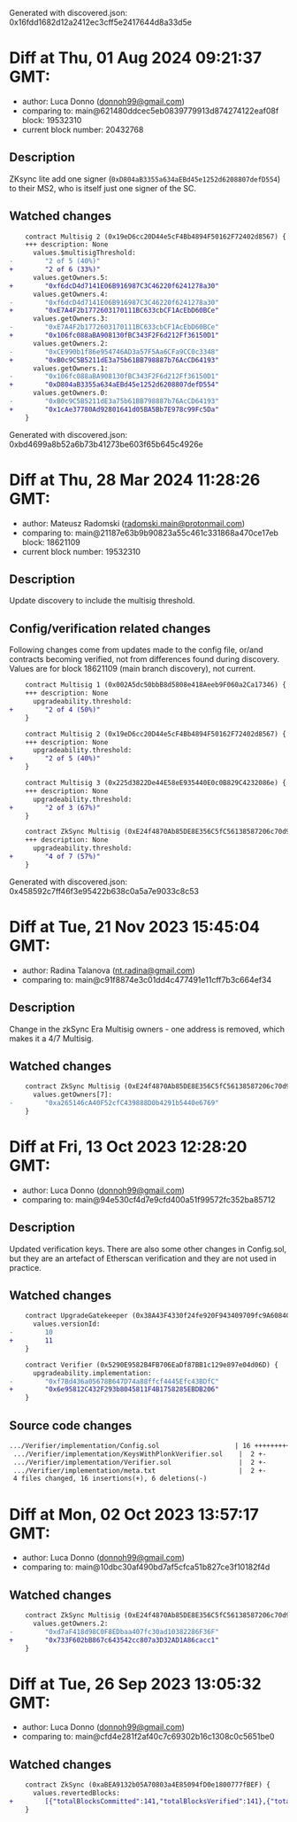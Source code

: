 Generated with discovered.json: 0x16fdd1682d12a2412ec3cff5e2417644d8a33d5e

# Diff at Thu, 01 Aug 2024 09:21:37 GMT:

- author: Luca Donno (<donnoh99@gmail.com>)
- comparing to: main@621480ddcec5eb0839779913d874274122eaf08f block: 19532310
- current block number: 20432768

## Description

ZKsync lite add one signer (`0xD804aB3355a634aEBd45e1252d6208807defD554`) to their MS2, who is itself just one signer of the SC.

## Watched changes

```diff
    contract Multisig 2 (0x19eD6cc20D44e5cF4Bb4894F50162F72402d8567) {
    +++ description: None
      values.$multisigThreshold:
-        "2 of 5 (40%)"
+        "2 of 6 (33%)"
      values.getOwners.5:
+        "0xf6dcD4d7141E06B916987C3C46220f6241278a30"
      values.getOwners.4:
-        "0xf6dcD4d7141E06B916987C3C46220f6241278a30"
+        "0xE7A4F2b1772603170111BC633cbCF1AcEbD60BCe"
      values.getOwners.3:
-        "0xE7A4F2b1772603170111BC633cbCF1AcEbD60BCe"
+        "0x106fc088aBA908130fBC343F2F6d212Ff36150D1"
      values.getOwners.2:
-        "0xCE990b1f86e954746AD3a57F5Aa6CFa9CC0c3348"
+        "0xB0c9C5B5211dE3a75b61BB798887b76AcCD64193"
      values.getOwners.1:
-        "0x106fc088aBA908130fBC343F2F6d212Ff36150D1"
+        "0xD804aB3355a634aEBd45e1252d6208807defD554"
      values.getOwners.0:
-        "0xB0c9C5B5211dE3a75b61BB798887b76AcCD64193"
+        "0x1cAe37780Ad92801641d05BA5Bb7E978c99Fc5Da"
    }
```

Generated with discovered.json: 0xbd4699a8b52a6b73b41273be603f65b645c4926e

# Diff at Thu, 28 Mar 2024 11:28:26 GMT:

- author: Mateusz Radomski (<radomski.main@protonmail.com>)
- comparing to: main@21187e63b9b90823a55c461c331868a470ce17eb block: 18621109
- current block number: 19532310

## Description

Update discovery to include the multisig threshold.

## Config/verification related changes

Following changes come from updates made to the config file,
or/and contracts becoming verified, not from differences found during
discovery. Values are for block 18621109 (main branch discovery), not current.

```diff
    contract Multisig 1 (0x002A5dc50bbB8d5808e418Aeeb9F060a2Ca17346) {
    +++ description: None
      upgradeability.threshold:
+        "2 of 4 (50%)"
    }
```

```diff
    contract Multisig 2 (0x19eD6cc20D44e5cF4Bb4894F50162F72402d8567) {
    +++ description: None
      upgradeability.threshold:
+        "2 of 5 (40%)"
    }
```

```diff
    contract Multisig 3 (0x225d3822De44E58eE935440E0c0B829C4232086e) {
    +++ description: None
      upgradeability.threshold:
+        "2 of 3 (67%)"
    }
```

```diff
    contract ZkSync Multisig (0xE24f4870Ab85DE8E356C5fC56138587206c70d99) {
    +++ description: None
      upgradeability.threshold:
+        "4 of 7 (57%)"
    }
```

Generated with discovered.json: 0x458592c7ff46f3e95422b638c0a5a7e9033c8c53

# Diff at Tue, 21 Nov 2023 15:45:04 GMT:

- author: Radina Talanova (<nt.radina@gmail.com>)
- comparing to: main@c91f8874e3c01dd4c477491e11cff7b3c664ef34

## Description

Change in the zkSync Era Multisig owners - one address is removed, which makes it a 4/7 Multisig.

## Watched changes

```diff
    contract ZkSync Multisig (0xE24f4870Ab85DE8E356C5fC56138587206c70d99) {
      values.getOwners[7]:
-        "0xa265146cA40F52cfC439888D0b4291b5440e6769"
    }
```

# Diff at Fri, 13 Oct 2023 12:28:20 GMT:

- author: Luca Donno (<donnoh99@gmail.com>)
- comparing to: main@94e530cf4d7e9cfd400a51f99572fc352ba85712

## Description

Updated verification keys. There are also some other changes in Config.sol, but they are an artefact of Etherscan verification and they are not used in practice.

## Watched changes

```diff
    contract UpgradeGatekeeper (0x38A43F4330f24fe920F943409709fc9A6084C939) {
      values.versionId:
-        10
+        11
    }
```

```diff
    contract Verifier (0x5290E9582B4FB706EaDf87BB1c129e897e04d06D) {
      upgradeability.implementation:
-        "0xf7Bd436a05678B647D74a88ffcf4445Efc43BDfC"
+        "0x6e95812C432F293b8045811F4B1758285EBDB206"
    }
```

## Source code changes

```diff
.../Verifier/implementation/Config.sol                   | 16 +++++++++++++---
 .../Verifier/implementation/KeysWithPlonkVerifier.sol    |  2 +-
 .../Verifier/implementation/Verifier.sol                 |  2 +-
 .../Verifier/implementation/meta.txt                     |  2 +-
 4 files changed, 16 insertions(+), 6 deletions(-)
```

# Diff at Mon, 02 Oct 2023 13:57:17 GMT:

- author: Luca Donno (<donnoh99@gmail.com>)
- comparing to: main@10dbc30af490bd7af5cfca51b827ce3f10182f4d

## Watched changes

```diff
    contract ZkSync Multisig (0xE24f4870Ab85DE8E356C5fC56138587206c70d99) {
      values.getOwners.2:
-        "0xd7aF418d98C0F8EDbaa407fc30ad10382286F36F"
+        "0x733F602bB867c643542cc807a3D32AD1A86cacc1"
    }
```

# Diff at Tue, 26 Sep 2023 13:05:32 GMT:

- author: Luca Donno (<donnoh99@gmail.com>)
- comparing to: main@cfd4e281f2af40c7c69302b16c1308c0c5651be0

## Watched changes

```diff
    contract ZkSync (0xaBEA9132b05A70803a4E85094fD0e1800777fBEF) {
      values.revertedBlocks:
+        [{"totalBlocksCommitted":141,"totalBlocksVerified":141},{"totalBlocksCommitted":859,"totalBlocksVerified":859},{"totalBlocksCommitted":1341,"totalBlocksVerified":1341},{"totalBlocksCommitted":2387,"totalBlocksVerified":2387},{"totalBlocksCommitted":13054,"totalBlocksVerified":13042},{"totalBlocksCommitted":13047,"totalBlocksVerified":13042},{"totalBlocksCommitted":19646,"totalBlocksVerified":19646},{"totalBlocksCommitted":34518,"totalBlocksVerified":34504}]
    }
```
